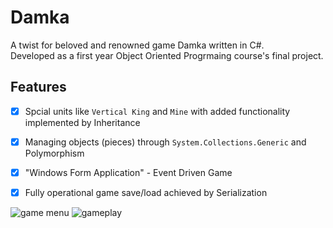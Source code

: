 # Damka
A twist for beloved and renowned game Damka written in C#.  
Developed as a first year Object Oriented Progrmaing course's final project.

## Features
- [x] Spcial units like `Vertical King` and `Mine` with added functionality implemented by Inheritance
- [x] Managing objects (pieces) through `System.Collections.Generic` and Polymorphism 
- [x] "Windows Form Application" - Event Driven Game
- [x] Fully operational game save/load achieved by Serialization



![game menu](https://user-images.githubusercontent.com/61422607/180623166-7c06b93d-2cef-45de-bfe6-79195947cbf1.png)
![gameplay](https://user-images.githubusercontent.com/61422607/180623169-94b70f0a-ce40-4679-b1e9-a4d356eb147c.png)
